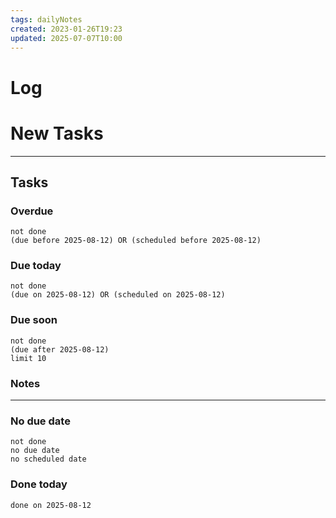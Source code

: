 ```yaml
---
tags: dailyNotes
created: 2023-01-26T19:23
updated: 2025-07-07T10:00
---
```

# Log


# New Tasks


----
## Tasks
### Overdue
```tasks
not done
(due before 2025-08-12) OR (scheduled before 2025-08-12)
```

### Due today
```tasks
not done
(due on 2025-08-12) OR (scheduled on 2025-08-12)
```

### Due soon
```tasks
not done
(due after 2025-08-12)
limit 10
```

### Notes

----
### No due date
```tasks
not done
no due date
no scheduled date
```

### Done today
```tasks
done on 2025-08-12
```

